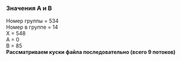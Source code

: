 ### Значения А и В
Номер группы  = 534  
Номер в группе = 14  
X = 548  
A = 0  
B = 85  
**Рассматриваем куски файла последовательно (всего 9 потоков)**
